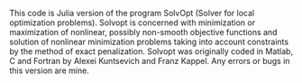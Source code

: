 This code is Julia version of the program SolvOpt (Solver for local optimization problems). Solvopt is concerned with minimization or maximization of nonlinear, 
possibly non-smooth objective functions and solution of nonlinear minimization problems taking into account constraints by the method of exact penalization. 
Solvopt was originally coded in Matlab, C and Fortran by Alexei Kuntsevich and Franz Kappel.
Any errors or bugs in this version are mine.


